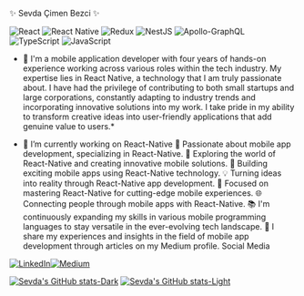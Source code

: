 
✨ Sevda Çimen Bezci ✨

 ![React](https://img.shields.io/badge/react-%2320232a.svg?style=for-the-badge&logo=react&logoColor=%2361DAFB)  ![React Native](https://img.shields.io/badge/react_native-%2320232a.svg?style=for-the-badge&logo=react&logoColor=%2361DAFB)  ![Redux](https://img.shields.io/badge/redux-%23593d88.svg?style=for-the-badge&logo=redux&logoColor=white)  	![NestJS](https://img.shields.io/badge/nestjs-%23E0234E.svg?style=for-the-badge&logo=nestjs&logoColor=white)  ![Apollo-GraphQL](https://img.shields.io/badge/-ApolloGraphQL-311C87?style=for-the-badge&logo=apollo-graphql)  ![TypeScript](https://img.shields.io/badge/typescript-%23007ACC.svg?style=for-the-badge&logo=typescript&logoColor=white)  ![JavaScript](https://img.shields.io/badge/javascript-%23323330.svg?style=for-the-badge&logo=javascript&logoColor=%23F7DF1E)



* 🌱 I'm a mobile application developer with four years of hands-on experience working across various roles within the tech industry. My expertise lies in React Native, a technology that I am truly passionate about. I have had the privilege of contributing to both small startups and large corporations, constantly adapting to industry trends and incorporating innovative solutions into my work. I take pride in my ability to transform creative ideas into user-friendly applications that add genuine value to users.*

- 🔭 I’m currently working on React-Native
🚀 Passionate about mobile app development, specializing in React-Native.
🌟 Exploring the world of React-Native and creating innovative mobile solutions.
📱 Building exciting mobile apps using React-Native technology.
💡 Turning ideas into reality through React-Native app development.
🎯 Focused on mastering React-Native for cutting-edge mobile experiences.
🌐 Connecting people through mobile apps with React-Native.
📚 I'm continuously expanding my skills in various mobile programming languages to stay versatile in the ever-evolving tech landscape.
📝 I share my experiences and insights in the field of mobile app development through articles on my Medium profile.
Social Media

[![LinkedIn](https://img.shields.io/badge/linkedin-%230077B5.svg?style=for-the-badge&logo=linkedin&logoColor=white)](https://www.linkedin.com/in/sevdacimen/)[![Medium](https://img.shields.io/badge/Medium-12100E?style=for-the-badge&logo=medium&logoColor=white)](https://medium.com/@sevdaimen)



[![Sevda's GitHub stats-Dark](https://github-readme-stats.vercel.app/api?username=sevdacimen&show=reviews,discussions_started,discussions_answered,prs_merged,prs_merged_percentage&theme=radical#gh-dark-mode-only)](https://github.com/sevdacimen/github-readme-stats#gh-dark-mode-only)
[![Sevda's GitHub stats-Light](https://github-readme-stats.vercel.app/api?username=sevdacimen&&show=reviews,discussions_started,discussions_answered,prs_merged,prs_merged_percentage&theme=radical#gh-light-mode-only)](https://github.com/sevdacimen/github-readme-stats#gh-light-mode-only)

